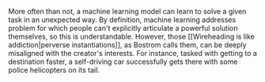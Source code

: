 ---
---

More often than not, a machine learning model can learn to solve a given task in an unexpected way. By definition, machine learning addresses problem for which people can't explicitly articulate a powerful solution themselves, so this is understandable. However, those [[Wireheading is like addiction|perverse instantiations]], as Bostrom calls them, can be deeply misaligned with the creator's interests. For instance, tasked with getting to a destination faster, a self-driving car successfully gets there with some police helicopters on its tail. 